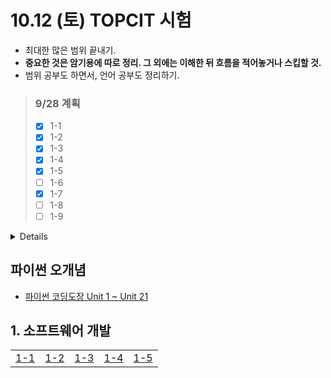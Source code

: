 
# 10.12 (토) TOPCIT 시험
- 최대한 많은 범위 끝내기.
- **중요한 것은 암기용에 따로 정리. 그 외에는 이해한 뒤 흐름을 적어놓거나 스킵할 것.**
- 범위 공부도 하면서, 언어 공부도 정리하기.

> ### 9/28 계획
> - [x] 1-1
> - [x] 1-2
> - [x] 1-3
> - [x] 1-4
> - [x] 1-5
> - [ ] 1-6
> - [x] 1-7
> - [ ] 1-8
> - [ ] 1-9

<details>
  
- 9/29 : 2과목 9~10
- 9/30 : 1과목 완료 (출력)
- 10/1 : 3과목 1/2
- 10/2 : 2과목 완료 (출력)
- 10/3 : 3과목 완료 (출력)
- 10/4 : 5과목 5
- 10/5 : 4과목 완료 (출력)
- 10/6 : 5과목 완료 (출력)
- 10/7 : 6과목 1/3
- 10/8 : 6과목 2/3
- 10/9 : 6과목 완료 및 기출 전체 수집 (출력)
- 10/10~10/11 : 암기

</details>

## 파이썬 오개념
- [파이썬 코딩도장 Unit 1 ~ Unit 21](https://github.com/r3j0/TIL/blob/main/TOPCIT/20240927_topcit_py.md)

## 1. 소프트웨어 개발
<table>
  <tr>
    <td><a href="https://github.com/r3j0/TIL/blob/main/TOPCIT/20240928_topcit_1_1.md">1-1</a></td>
    <td><a href="https://github.com/r3j0/TIL/blob/main/TOPCIT/20240928_topcit_1_2.md">1-2</a></td>
    <td><a href="https://github.com/r3j0/TIL/blob/main/TOPCIT/20240928_topcit_1_3.md">1-3</a></td>
    <td><a href="https://github.com/r3j0/TIL/blob/main/TOPCIT/20240928_topcit_1_4.md">1-4</a></td>
    <td><a href="https://github.com/r3j0/TIL/blob/main/TOPCIT/20240928_topcit_1_5.md">1-5</a></td>
  </tr>
</table>
